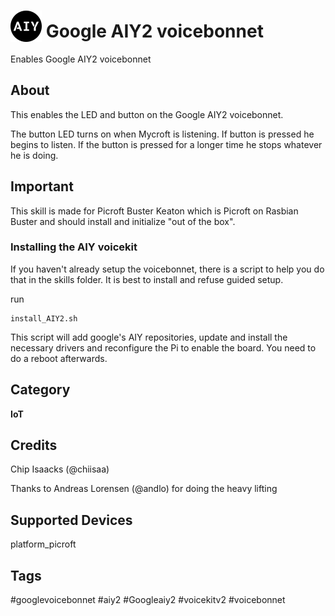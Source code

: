 
# <img src='AIY_logo_blue.png' card_color='#022B4F' width='50' height='50' style='vertical-align:bottom'/> Google AIY2 voicebonnet
Enables Google AIY2 voicebonnet

## About
This enables the LED and button on the Google AIY2 voicebonnet.

The button LED turns on when Mycroft is listening. If button is pressed he begins to listen. If the button is pressed for a longer time he stops whatever he is doing.

## Important
This skill is made for Picroft Buster Keaton which is Picroft on Rasbian Buster and should install and initialize "out of the box".

### Installing the AIY voicekit
If you haven't already setup the voicebonnet, there is a script to help you do that in the skills folder.  It is best to install and refuse guided setup.

run
```
install_AIY2.sh
```
This script will add google's AIY repositories, update and install the necessary drivers and reconfigure the Pi to enable the board.
You need to do a reboot afterwards.

## Category
**IoT**

## Credits
Chip Isaacks (@chiisaa)

Thanks to Andreas Lorensen (@andlo) for doing the heavy lifting

## Supported Devices
platform_picroft

## Tags
#googlevoicebonnet
#aiy2
#Googleaiy2
#voicekitv2
#voicebonnet